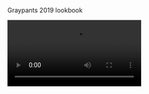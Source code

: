 ---
---

Graypants 2019 lookbook

<video controls src="images/graypants-lookbook-flipthrough.mp4"></video>